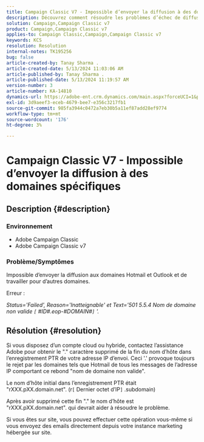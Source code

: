 ```yaml
---
title: Campaign Classic V7 - Impossible d’envoyer la diffusion à des domaines spécifiques
description: Découvrez comment résoudre les problèmes d’échec de diffusion sur les domaines Hotmail et Outlook.
solution: Campaign,Campaign Classic v7
product: Campaign,Campaign Classic v7
applies-to: Campaign Classic,Campaign,Campaign Classic v7
keywords: KCS
resolution: Resolution
internal-notes: TK195256
bug: false
article-created-by: Tanay Sharma .
article-created-date: 5/13/2024 11:03:06 AM
article-published-by: Tanay Sharma .
article-published-date: 5/13/2024 11:19:57 AM
version-number: 3
article-number: KA-14810
dynamics-url: https://adobe-ent.crm.dynamics.com/main.aspx?forceUCI=1&pagetype=entityrecord&etn=knowledgearticle&id=9d2dad5a-1811-ef11-9f8a-6045bd02b206
exl-id: 3d9aeef3-eceb-4679-bee7-e356c3217fb1
source-git-commit: 985fa3944c0472a7eb30b5a11ef87add28ef9774
workflow-type: tm+mt
source-wordcount: '176'
ht-degree: 3%

---
```


# Campaign Classic V7 - Impossible d’envoyer la diffusion à des domaines spécifiques

## Description {#description}


### Environnement

- Adobe Campaign Classic
- Adobe Campaign Classic v7


### Problème/Symptômes

Impossible d’envoyer la diffusion aux domaines Hotmail et Outlook et de travailler pour d’autres domaines.

Erreur :

*Status=&#39;Failed&#39;, Reason=&#39;Inatteignable&#39; et Text=&#39;501 5.5.4 Nom de domaine non valide `[` #ID#.eop-#DOMAIN#`]` &#39;.*





## Résolution {#resolution}


Si vous disposez d’un compte cloud ou hybride, contactez l’assistance Adobe pour obtenir le &quot;.&quot; caractère supprimé de la fin du nom d’hôte dans l’enregistrement PTR de votre adresse IP d’envoi. Ceci &#39;.&#39; provoque toujours le rejet par les domaines tels que Hotmail de tous les messages de l’adresse IP comportant ce rebond &quot;nom de domaine non valide&quot;.

Le nom d’hôte initial dans l’enregistrement PTR était &quot;rXXX.pXX.domain.net&quot;. (r`[` Dernier octet d’IP`]` .subdomain)

Après avoir supprimé cette fin &quot;.&quot; le nom d’hôte est &quot;rXXX.pXX.domain.net&quot;. qui devrait aider à résoudre le problème.

Si vous êtes sur site, vous pouvez effectuer cette opération vous-même si vous envoyez des emails directement depuis votre instance marketing hébergée sur site.

